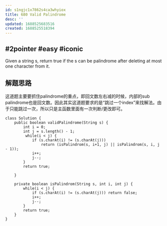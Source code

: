 ```yaml
---
id: s1ngjc1x7862s4ca3whyiox
title: 680 Valid Palindrome
desc: ''
updated: 1688525683516
created: 1688525518394
---
```

## #2pointer #easy #iconic

Given a string s, return true if the s can be palindrome after deleting at most one character from it.

## 解题思路

这道题主要要抓住palindrome的重点，即回文数左右减的时候，内部的sub palindrome也是回文数。因此其实这道题要求的是“跳过一个index”来找解法。由于只能跳过一次，所以只是主函数里面有一次判断/更改即可。

```
class Solution {
    public boolean validPalindrome(String s) {
        int i = 0;
        int j = s.length() - 1;
         while(i < j) {
            if (s.charAt(i) != (s.charAt(j))) 
                return (isPalindrom(s, i+1, j) || isPalindrom(s, i, j - 1));
            i++;
            j--;
        }
        return true;
        
    }

    private boolean isPalindrom(String s, int i, int j) {
        while(i < j) {
            if (s.charAt(i) != (s.charAt(j))) return false;
            i++;
            j--;
        }
        return true;
    }
}
```